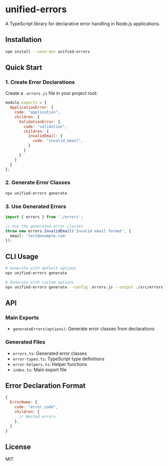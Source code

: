 # unified-errors

A TypeScript library for declarative error handling in Node.js applications.

## Installation

```bash
npm install --save-dev unified-errors
```

## Quick Start

### 1. Create Error Declarations

Create a `.errors.js` file in your project root:

```javascript
module.exports = {
  ApplicationError: {
    code: "application",
    children: {
      ValidationError: {
        code: "validation",
        children: {
          InvalidEmail: {
            code: "invalid_email",
          }
        }
      }
    }
  }
};
```

### 2. Generate Error Classes

```bash
npx unified-errors generate
```

### 3. Use Generated Errors

```typescript
import { errors } from './errors';

// Use the generated error classes
throw new errors.InvalidEmail('Invalid email format', {
  email: 'test@example.com'
});
```

## CLI Usage

```bash
# Generate with default options
npx unified-errors generate

# Generate with custom options
npx unified-errors generate --config .errors.js --output ./src/errors
```

## API

### Main Exports

- `generateErrors(options)`: Generate error classes from declarations

### Generated Files

- `errors.ts`: Generated error classes
- `error-types.ts`: TypeScript type definitions
- `error-helpers.ts`: Helper functions
- `index.ts`: Main export file

## Error Declaration Format

```javascript
{
  ErrorName: {
    code: "error_code",
    children: {
      // Nested errors
    },
  }
}
```

## License

MIT
